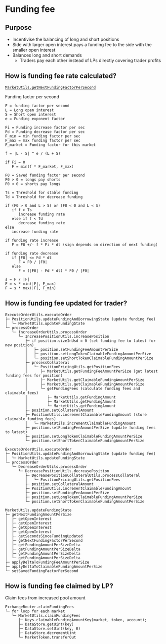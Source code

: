 # Funding fee

## Purpose

- Incentivise the balancing of long and short positions
- Side with larger open interest pays a funding fee to the side with the smaller open interest
- Balances long and short demands
  - Traders pay each other instead of LPs directly covering trader profits

## How is funding fee rate calculated?

[`MarketUtils.getNextFundingFactorPerSecond`](https://github.com/gmx-io/gmx-synthetics/blob/caf3dd8b51ad9ad27b0a399f668e3016fd2c14df/contracts/market/MarketUtils.sol#L1261-L1385)

Funding factor per second

```
F = funding factor per second
L = Long open interest
S = Short open interest
e = Funding exponent factor

Fi = Funding increase factor per sec
Fd = Funding decrease factor per sec
F_min = min funding factor per sec
F_max = max funding factor per sec
F_market = Funding factor for this market

f = |L - S| ^ e / (L + S)

if Fi = 0
   F = min(f * F_market, F_max)

F0 = Saved funding factor per second
F0 > 0 = longs pay shorts
F0 < 0 = shorts pay longs

Ts = Threshold for stable funding
Td = Threshold for decrease funding

if (F0 > 0 and L > S) or (F0 < 0 and L < S)
   if f > Ts
      increase funding rate
   else if f < Td
      decrease funding rate
else
   increase funding rate

if funding rate increase
   F = F0 +/- f * Fi * dt (sign depends on direction of next funding)

if funding rate decrease
   if |F0| <= Fd * dt
      F = F0 / |F0|
   else
      F = (|F0| - Fd * dt) * F0 / |F0|

s = F / |F|
F = s * min(|F|, F_max)
F = s * max(|F|, F_min)
```

## How is funding fee updated for trader?

```
ExecuteOrderUtils.executeOrder
├─ PositionUtils.updateFundingAndBorrowingState (update funding fee)
│  └─ MarketUtils.updateFundingState
└─ processOrder
   └─ IncreaseOrderUtils.processOrder
      └─ IncreasePositionUtils.increasePosition
         ├─ if position.sizeInUsd = 0 (set funding fee to latest for new position)
         │   ├─ position.setFundingFeeAmountPerSize
         │   ├─ position.setLongTokenClaimableFundingAmountPerSize
         │   └─ position.setShortTokenClaimableFundingAmountPerSize
         ├─ processCollateral
         │   └─ PositionPricingUtils.getPositionFees
         │      ├─ MarketUtils.getFundingFeeAmountPerSize (get latest funding fees for position)
         │      ├─ MarketUtils.getClaimableFundingAmountPerSize
         │      ├─ MarketUtils.getClaimableFundingAmountPerSize
         │      └─ getFundingFees (calculate funding fees and claimable fees)
         │         ├─ MarketUtils.getFundingAmount
         │         ├─ MarketUtils.getFundingAmount
         │         └─ MarketUtils.getFundingAmount
         ├─ position.setCollateralAmount
         ├─ PositionUtils.incrementClaimableFundingAmount (store claimable funding fees)
         │   └─ MarketUtils.incrementClaimableFundingAmount
         ├─ position.setFundingFeeAmountPerSize (update funding fees to latest)
         ├─ position.setLongTokenClaimableFundingAmountPerSize
         └─ position.setShortTokenClaimableFundingAmountPerSize

ExecuteOrderUtils.executeOrder
├─ PositionUtils.updateFundingAndBorrowingState (update funding fee)
│  └─ MarketUtils.updateFundingState
└─ processOrder
   └─ DecreaseOrderUtils.processOrder
      └─ DecreasePositionUtils.decreasePosition
         ├─ DecreasePositionCollateralUtils.processCollateral
         │   └─ PositionPricingUtils.getPositionFees
         ├─ position.setCollateralAmount
         ├─ PositionUtils.incrementClaimableFundingAmount
         ├─ position.setFundingFeeAmountPerSize
         ├─ position.setLongTokenClaimableFundingAmountPerSize
         └─ position.setShortTokenClaimableFundingAmountPerSize

MarketUtils.updateFundingState
├─ getNextFundingAmountPerSize
│  ├─ getOpenInterest
│  ├─ getOpenInterest
│  ├─ getOpenInterest
│  ├─ getOpenInterest
│  ├─ getSecondsSinceFundingUpdated
│  ├─ getNextFundingFactorPerSecond
│  ├─ getFundingAmountPerSizeDelta
│  ├─ getFundingAmountPerSizeDelta
│  ├─ getFundingAmountPerSizeDelta
│  └─ getFundingAmountPerSizeDelta
├─ applyDeltaToFundingFeeAmountPerSize
├─ applyDeltaToClaimableFundingAmountPerSize
└─ setSavedFundingFactorPerSecond

```

## How is funding fee claimed by LP?

Claim fees from increased pool amount

```
ExchangeRouter.claimFundingFees
└─ for loop for each market
   └─ MarketUtils.claimFundingFees
      ├─ Keys.claimableFundingAmountKey(market, token, account);
      ├─ DataStore.getUint(key)
      ├─ DataStore.setUint(key, 0)
      ├─ DataStore.decrementUint
      └─ MarketToken.transferOut
```
